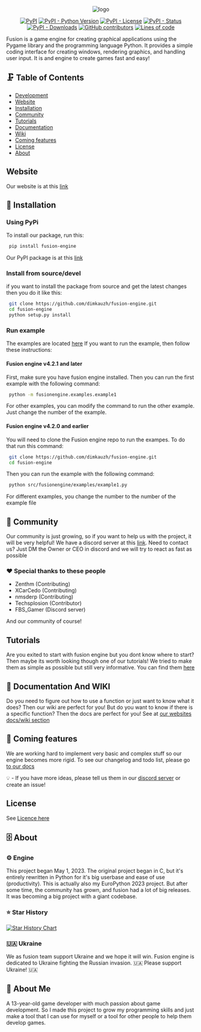 <p align="center">
  <img src="https://github.com/dimkauzh/fusion-engine/assets/106883655/183ab172-2c3e-49b5-ba31-7c1ad63e564a" alt="logo">
</p>

<p align="center">
<a href="https://pypi.org/project/fusion-engine"><img alt="PyPI" src="https://img.shields.io/pypi/v/fusion-engine?color=blue"></a>
<a href="https://pypi.org/project/fusion-engine"><img alt="PyPI - Python Version" src="https://img.shields.io/pypi/pyversions/fusion-engine?color=blue"></a>
<a href="https://pypi.org/project/fusion-engine"><img alt="PyPI - License" src="https://img.shields.io/pypi/l/fusion-engine?color=blue"></a>
<a href="https://pypi.org/project/fusion-engine"><img alt="PyPI - Status" src="https://img.shields.io/pypi/status/fusion-engine?color=blue"></a>
<a href="https://pypi.org/project/fusion-engine"><img alt="PyPI - Downloads" src="https://img.shields.io/pypi/dm/fusion-engine?color=blue"></a>
<a href="https://github.com/dimkauzh/fusion-engine/graphs/contributors"><img alt="GitHub contributors" src="https://img.shields.io/github/contributors/dimkauzh/fusion-engine?color=blue"></a>
<a href="https://github.com/dimkauzh/fusion-engine"><img alt="Lines of code" src="https://tokei.rs/b1/github/dimkauzh/fusion-engine?category=lines"></a>
</p>


Fusion is a game engine for creating graphical applications using the Pygame library and the programming language Python. It provides a simple coding interface for creating windows,
rendering graphics, and handling user input. It is and engine to create games fast and easy!

## 🗜️ Table of Contents

- [Development](#development)
- [Website](https://fusion-engine.tech/)
- [Installation](#installation)
- [Community](#community)
- [Tutorials](<https://docs.fusion-engine.tech/>)
- [Documentation](<https://docs.fusion-engine.tech/>)
- [Wiki](<https://docs.fusion-engine.tech/>)
- [Coming features](#coming-features)
- [License](#license)
- [About](#about)

## Website

Our website is at this [link](<https://fusion-engine.tech/>)

## 💾 Installation

### Using PyPi

To install our package, run this:

```bash
 pip install fusion-engine
```

Our PyPI package is at this [link](<https://pypi.org/project/fusion-engine/>)

### Install from source/devel

if you want to install the package from source and get the latest changes then you do it like this:

```bash
 git clone https://github.com/dimkauzh/fusion-engine.git
 cd fusion-engine
 python setup.py install
```

### Run example
The examples are located [here](https://github.com/dimkauzh/fusion-engine/tree/main/src/fusionengine/examples)
If you want to run the example, then follow these instructions:

#### Fusion engine v4.2.1 and later
First, make sure you have fusion engine installed. Then you can run the first example with the following command:
```bash
 python -m fusionengine.examples.example1
```
For other examples, you can modify the command to run the other example. Just change the number of the example.

#### Fusion engine v4.2.0 and earlier
You will need to clone the Fusion engine repo to run the exampes. To do that run this command:
```bash
 git clone https://github.com/dimkauzh/fusion-engine.git
 cd fusion-engine
```

Then you can run the example with the following command:
```bash
 python src/fusionengine/examples/example1.py
```

For different examples, you change the number to the number of the example file

## 👥 Community

Our community is just growing, so if you want to help us with the project,
it will be very helpful!
We have a discord server at this [link](<https://discord.gg/Smg3CK4ZMc>).
Need to contact us? Just DM the Owner or CEO in discord and we will try to react as fast as possible

### ❤️ Special thanks to these people

- Zenthm (Contributing)
- XCarCedo (Contributing)
- nmsderp (Contributing)
- Techsplosion (Contributor)
- FBS_Gamer (Discord server)

And our community of course!

## Tutorials
Are you exited to start with fusion engine but you dont know where to start? Then maybe its worth looking though one of our tutorials! We tried to make them as simple as possible but still very informative. You can find them [here](<https://docs.fusion-engine.tech/>)


## 📃 Documentation And WIKI

Do you need to figure out how to use a function or just want to know what it does? Then our wiki are perfect for you! But do you want to know if there is a specific function? Then the docs are perfect for you!
See at [our websites docs/wiki section](<https://docs.fusion-engine.tech/>)

## 📯 Coming features

We are working hard to implement very basic and complex stuff so our engine becomes more rigid. To see our changelog and todo list, please go [to our docs](<https://docs.fusion-engine.tech/>)

💡 - If you have more ideas, please tell us them in our [discord server](<https://discord.gg/Smg3CK4ZMc>) or create an issue!

## License

See [Licence here](LICENCE.md)

## 🗄️ About

### ⚙️ Engine

This project began May 1, 2023. The original project began in C, but it's entirely rewritten in Python for it's big userbase and ease of use (productivity). This is actually also my EuroPython 2023 project. But after some time, the community has grown, and fusion had a lot of big releases. It was becoming a big project with a giant codebase.

### ⭐ Star History

<a href="https://api.star-history.com/svg?repos=dimkauzh/fusion-engine&Timeline">
  <picture>
    <source media="(prefers-color-scheme: dark)" srcset="https://api.star-history.com/svg?repos=dimkauzh/fusion-engine&type=Timeline&theme=dark" />
    <source media="(prefers-color-scheme: light)" srcset="https://api.star-history.com/svg?repos=dimkauzh/fusion-engine&type=Timeline" />
    <img alt="Star History Chart" src="https://api.star-history.com/svg?repos=dimkauzh/fusion-engine&type=Timeline" />
  </picture>
</a>

### 🇺🇦 Ukraine

We as fusion team support Ukraine and we hope it will win. Fusion engine is dedicated to Ukraine fighting the Russian invasion.
🇺🇦 Please support Ukraine! 🇺🇦

## 🚀 About Me

A 13-year-old game developer with much passion about game development. So I made this project to grow my programming skills and just make a tool that I can use for myself or a tool for other people to help them develop games.

